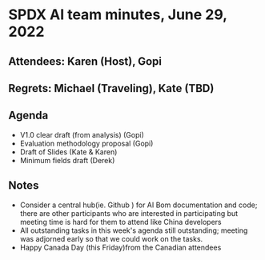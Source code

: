 # SPDX AI team minutes, June 29, 2022

## Attendees: Karen (Host), Gopi

## Regrets: Michael (Traveling), Kate (TBD) 
    
## Agenda

* V1.0 clear draft (from analysis) (Gopi)
* Evaluation methodology proposal (Gopi)
* Draft of Slides (Kate & Karen)
* Minimum fields draft (Derek)
    
## Notes

* Consider a central hub(ie.  Github ) for AI Bom documentation and code;  there are other participants who are interested in participating but meeting time is hard for them to attend like China developers
* All  outstanding tasks in this week's agenda still outstanding; meeting was adjorned early so that we could work on the tasks.  
* Happy Canada Day (this Friday)from the  Canadian attendees
